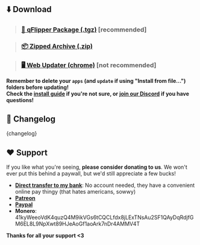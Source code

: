 ## ⬇️ Download
>### [🐬 qFlipper Package (.tgz)](https://github.com/ClaraCrazy/Flipper-Xtreme/releases/download/{release_tag}/{release_tag}.tgz) [recommended]

>### [📦 Zipped Archive (.zip)](https://github.com/ClaraCrazy/Flipper-Xtreme/releases/download/{release_tag}/{release_tag}.zip)

>### [🖥️ Web Updater (chrome)](https://lab.flipper.net/?url={webupdater_url}&channel=XFW-Updater&version={release_tag}) [not recommended]

**Remember to delete your `apps` (and `update` if using "Install from file...") folders before updating!**\
**Check the [install guide](https://github.com/ClaraCrazy/Flipper-Xtreme#install) if you're not sure, or [join our Discord](https://discord.gg/flipper-xtreme) if you have questions!**

## 🚀 Changelog
{changelog}

## ❤️ Support
If you like what you're seeing, **please consider donating to us**. We won't ever put this behind a paywall, but we'd still appreciate a few bucks!

- **[Direct transfer to my bank](https://bunq.me/ClaraK)**: No account needed, they have a convenient online pay thingy (that hates americans, sowwy)
- **[Patreon](https://patreon.com/CynthiaLabs)**
- **[Paypal](https://paypal.me/RdX2020)**
- **Monero**: 41kyWeeoVdK4quzQ4M9ikVGs6tCQCLfdx8jLExTNsAu2SF1QAyDqRdjfGM6EL8L9NpXwt89HJeAoGf1aoArk7nDr4AMMV4T

**Thanks for all your support <3**
